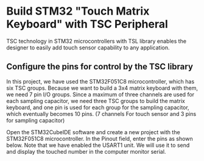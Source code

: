 # Build STM32 "Touch Matrix Keyboard" with TSC Peripheral
TSC technology in STM32 microcontrollers with TSL library enables the designer to easily add touch sensor capability to any application.

## Configure the pins for control by the TSC library
In this project, we have used the STM32F051C8 microcontroller, which has six TSC groups. Because we want to build a 3x4 matrix keyboard with them, we need 7 pin I/O groups. Since a maximum of three channels are used for each sampling capacitor, we need three TSC groups to build the matrix keyboard, and one pin is used for each group for the sampling capacitor, which eventually becomes 10 pins. (7 channels For touch sensor and 3 pins for sampling capacitor)

Open the STM32CubeIDE software and create a new project with the STM32F051C8 microcontroller. In the Pinout field, enter the pins as shown below. Note that we have enabled the USART1 unit. We will use it to send and display the touched number in the computer monitor serial.

